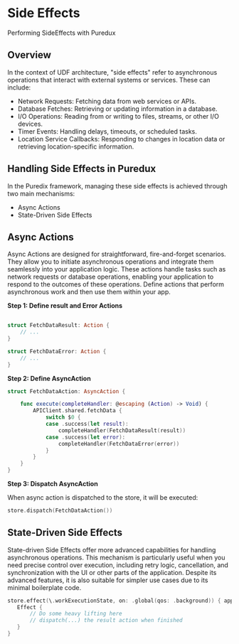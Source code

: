# Side Effects

Performing SideEffects with Puredux

## Overview

In the context of UDF architecture, "side effects" refer to asynchronous operations that interact with external systems or services. These can include:

- Network Requests: Fetching data from web services or APIs.
- Database Fetches: Retrieving or updating information in a database.
- I/O Operations: Reading from or writing to files, streams, or other I/O devices.
- Timer Events: Handling delays, timeouts, or scheduled tasks.
- Location Service Callbacks: Responding to changes in location data or retrieving location-specific information.

## Handling Side Effects in Puredux

In the Puredix framework, managing these side effects is achieved through two main mechanisms:
- Async Actions
- State-Driven Side Effects

## Async Actions

Async Actions are designed for straightforward, fire-and-forget scenarios. They allow you to initiate asynchronous operations and integrate them seamlessly into your application logic. These actions handle tasks such as network requests or database operations, enabling your application to respond to the outcomes of these operations.
Define actions that perform asynchronous work and then use them within your app.

**Step 1: Define result and Error Actions**

```swift
 
struct FetchDataResult: Action {
    // ...
}

struct FetchDataError: Action {
    // ...
}
```

**Step 2: Define AsyncAction**

```swift
struct FetchDataAction: AsyncAction {

    func execute(completeHandler: @escaping (Action) -> Void) {  
        APIClient.shared.fetchData {
            switch $0 {
            case .success(let result):
                completeHandler(FetchDataResult(result))
            case .success(let error):
                completeHandler(FetchDataError(error))
            }
        }
    }
}
```

**Step 3: Dispatch AsyncAction**

When async action is dispatched to the store, it will be executed:

```swift
store.dispatch(FetchDataAction())

```

## State-Driven Side Effects

State-driven Side Effects offer more advanced capabilities for handling asynchronous operations. This mechanism is particularly useful when you need precise control over execution, including retry logic, cancellation, and synchronization with the UI or other parts of the application. Despite its advanced features, it is also suitable for simpler use cases due to its minimal boilerplate code.
 
 ```swift
 store.effect(\.workExecutionState, on: .global(qos: .background)) { appState, dispatch in
    Effect {
        // Do some heavy lifting here
        // dispatch(...) the result action when finished
    }
}
```
